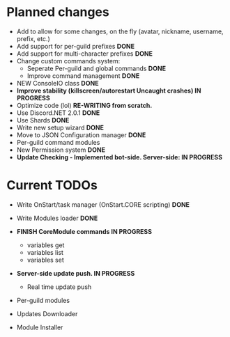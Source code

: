 # Planned changes
* Add to allow for some changes, on the fly (avatar, nickname, username, prefix, etc.)
* Add support for per-guild prefixes **DONE**
* Add support for multi-character prefixes **DONE**
* Change custom commands system:
  * Seperate Per-guild and global commands **DONE**
  * Improve command management **DONE**
* NEW ConsoleIO class **DONE**
* **Improve stability (killscreen/autorestart Uncaught crashes) IN PROGRESS**
* Optimize code (lol) **RE-WRITING from scratch.**
* Use Discord.NET 2.0.1 **DONE**
* Use Shards **DONE**
* Write new setup wizard **DONE**
* Move to JSON Configuration manager **DONE**
* Per-guild command modules
* New Permission system **DONE**
* **Update Checking - Implemented bot-side. Server-side: IN PROGRESS**

# Current TODOs
* Write OnStart/task manager (OnStart.CORE scripting) **DONE**
* Write Modules loader **DONE**
* **FINISH CoreModule commands IN PROGRESS**
   * variables get
   * variables list
   * variables set
   
* **Server-side update push. IN PROGRESS**
   * Real time update push
* Per-guild modules
* Updates Downloader
* Module Installer
